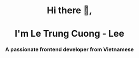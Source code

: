 <h1 align="center">Hi there 👋,</h1>
<h1 align="center">I'm Le Trung Cuong - Lee</h1>
<h3 align="center">A passionate frontend developer from Vietnamese</h3>



